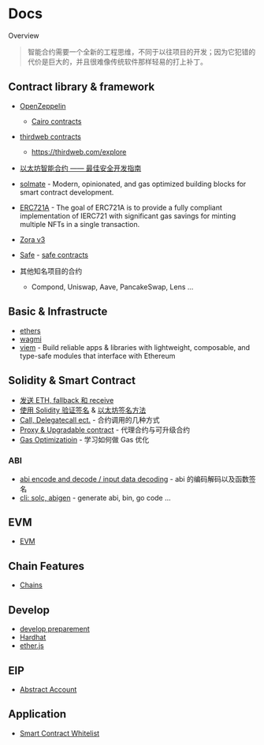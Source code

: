 # Docs

Overview

> 智能合约需要一个全新的工程思维，不同于以往项目的开发；因为它犯错的代价是巨大的，并且很难像传统软件那样轻易的打上补丁。

## Contract library & framework

- [OpenZeppelin](https://docs.openzeppelin.com/)
  - [Cairo contracts](https://github.com/OpenZeppelin/cairo-contracts)

- [thirdweb contracts](https://github.com/thirdweb-dev/contracts)
  - https://thirdweb.com/explore
- [以太坊智能合约 —— 最佳安全开发指南](https://github.com/ConsenSys/smart-contract-best-practices/blob/master/README-zh.md)
- [solmate](https://github.com/transmissions11/solmate) - Modern, opinionated, and gas optimized building blocks for smart contract development.
- [ERC721A](https://github.com/chiru-labs/ERC721A) - The goal of ERC721A is to provide a fully compliant implementation of IERC721 with significant gas savings for minting multiple NFTs in a single transaction.
- [Zora v3](https://github.com/ourzora/v3)
- [Safe](https://docs.safe.global/getting-started/readme) - [safe contracts](https://github.com/safe-global/safe-contracts)
- 其他知名项目的合约
  - Compond, Uniswap, Aave, PancakeSwap, Lens ...


## Basic & Infrastructe

- [ethers](ethers.js.md)
- [wagmi](https://github.com/wagmi-dev/wagmi)
- [viem](https://viem.sh/) - Build reliable apps & libraries with lightweight, composable, and type-safe modules that interface with Ethereum

## Solidity & Smart Contract

- [发送 ETH, fallback 和 receive](solidity/sending-eth.md)
- [使用 Solidity 验证签名](solidity/verify-signature.md) & [以太坊签名方法](solidity/ethereum-signature.md)
- [Call, Delegatecall ect.](solidity/contract-call.md) - 合约调用的几种方式
- [Proxy & Upgradable contract](solidity/proxy-and-upgradable-contract.md) - 代理合约与可升级合约
- [Gas Optimizatioin](solidity/gas-optimization.md) - 学习如何做 Gas 优化

### ABI

- [abi encode and decode / input data decoding](abi/abi-decode-method-signature.md) - abi 的编码解码以及函数签名
- [cli: solc, abigen](abi/codegen/README.md) - generate abi, bin, go code ...

## EVM

- [EVM](evm/Readme.md)

## Chain Features

- [Chains](chains/README.md)

## Develop

- [develop preparement](develop/1-prepare.md)
- [Hardhat](hardhat/introduction.md)
- [ether.js](ethers.js.md)

## EIP

- [Abstract Account](eip/4337.md)
## Application

- [Smart Contract Whitelist](application/whitelist.md)
